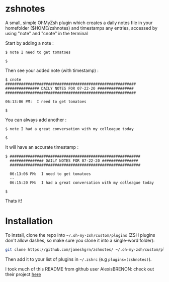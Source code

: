 # zshnotes
A small, simple OhMyZsh plugin which creates a daily notes file in your homefolder ($HOME/zshnotes) and timestamps any entries, accessed by using "note" and "cnote" in the terminal

Start by adding a note :

    $ note I need to get tomatoes
 
    $

Then see your added note (with timestamp) :

    $ cnote
    ##########################################################
    ############### DAILY NOTES FOR 07-22-20 ################
    ##########################################################

    06:13:06 PM:  I need to get tomatoes

    $

You can always add another :

    $ note I had a great conversation with my colleague today

    $

It will have an accurate timestamp :

    $ ##########################################################
      ############### DAILY NOTES FOR 07-22-20 ################
      ##########################################################

      06:13:06 PM:  I need to get tomatoes
      --
      06:15:20 PM:  I had a great conversation with my colleague today

    $

Thats it! 

# Installation

To install, clone the repo into `~/.oh-my-zsh/custom/plugins` (ZSH plugins don't allow dashes, so make sure you clone it into a single-word folder):
``` bash
git clone https://github.com/jameshgrn/zshnotes/ ~/.oh-my-zsh/custom/plugins/reminder
```

Then add it to your list of plugins in `~/.zshrc` (e.g `plugins=(zshnotes)`).

I took much of this README from github user AlexisBRENON: check out their project [here](https://github.com/AlexisBRENON/oh-my-zsh-reminder)
